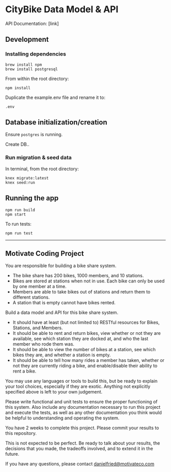 # CityBike Data Model & API

API Documentation: [link]

## Development

### Installing dependencies

```
brew install npm
brew install postgresql
```

From within the root directory:

```
npm install
```

Duplicate the example.env file and rename it to:
```
.env
```

## Database initialization/creation

Ensure `postgres` is running.

Create DB..


### Run migration & seed data

In terminal, from the root directory:

```
knex migrate:latest
knex seed:run
```

## Running the app

```
npm run build
npm start
```

To run tests: 
```
npm run test
```

---


## Motivate Coding Project

You are responsible for building a bike share system.
* The bike share has 200 bikes, 1000 members, and 10 stations.
* Bikes are stored at stations when not in use. Each bike can only be used by one member at a time. 
* Members are able to take bikes out of stations and return them to different stations.
* A station that is empty cannot have bikes rented.

Build a data model and API for this bike share system. 
* It should have at least (but not limited to) RESTful resources for Bikes, Stations, and Members. 
* It should be able to rent and return bikes, view whether or not they are available, see which station they are docked at, and who the last member who rode them was.
* It should be able to view the number of bikes at a station, see which bikes they are, and whether a station is empty.
* It should be able to tell how many rides a member has taken, whether or not they are currently riding a bike, and enable/disable their ability to rent a bike.

You may use any languages or tools to build this, but be ready to explain your tool choices, especially if they are exotic. Anything not explicitly specified above is left to your own judgement. 

Please write functional and unit tests to ensure the proper functioning of this system. Also include any documentation necessary to run this project and execute the tests, as well as any other documentation you think would be helpful to understanding and operating the system.

You have 2 weeks to complete this project.  Please commit your results to this repository.

This is not expected to be perfect. Be ready to talk about your results, the decisions that you made, the tradeoffs involved, and to extend it in the future.

If you have any questions, please contact danielfried@motivateco.com
